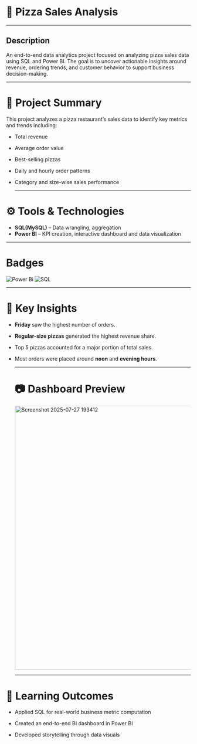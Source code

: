  #  🍕 Pizza Sales Analysis


 ---
## Description

An end-to-end data analytics project focused on analyzing pizza sales data using SQL and Power BI. The goal is to uncover actionable insights around revenue, ordering trends, and customer behavior to support business decision-making.


---
# 🧾 Project Summary

This project analyzes a pizza restaurant’s sales data to identify key metrics and trends including:
- Total revenue
- Average order value
- Best-selling pizzas
- Daily and hourly order patterns
- Category and size-wise sales performance

  ---
 # ⚙️ Tools & Technologies
 
- **SQL(MySQL)** – Data wrangling, aggregation 
- **Power BI** – KPI creation, interactive dashboard and data visualization

---
# Badges

![Power Bi](https://img.shields.io/badge/power_bi-F2C811?style=for-the-badge&logo=powerbi&logoColor=black)
![SQL](https://img.shields.io/badge/sql-025E8C?style=for-the-badge&logo=sqlite&logoColor=white)


---
# 📌 Key Insights

- **Friday** saw the highest number of orders.
- **Regular-size pizzas** generated the highest revenue share.
- Top 5 pizzas accounted for a major portion of total sales.
- Most orders were placed around **noon** and **evening hours**.

  ---
  # 📷 Dashboard Preview

  <img width="1306" height="720" alt="Screenshot 2025-07-27 193412" src="https://github.com/user-attachments/assets/005ed8e0-3ac4-4f4b-a977-1accfadca754" />

  ---
# 🧠 Learning Outcomes
- Applied SQL for real-world business metric computation

- Created an end-to-end BI dashboard in Power BI

- Developed storytelling through data visuals
